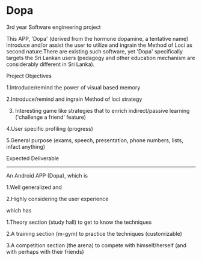 # Dopa
3rd year Software engineering project

This APP, 'Dopa' (derived from the hormone dopamine, a tentative name) introduce and/or assist the user to utilize and ingrain the Method of Loci as  second nature.There are existing such software, yet 'Dopa' specifically targets the Sri Lankan users (pedagogy and other education mechanism are considerably different in Sri Lanka).

Project Objectives

1.Introduce/remind the power of visual based memory

2.Introduce/remind and ingrain Method of loci strategy

3. Interesting game like strategies that to enrich indirect/passive learning ('challenge a friend' feature)

4.User specific profiling (progress)

5.General purpose (exams, speech, presentation, phone numbers, lists, infact anything)


Expected Deliverable
*********************
An Android APP (Dopa), which is 

1.Well generalized and

2.Highly considering the user experience

which has

1.Theory section (study hall) to get to know the techniques

2.A training section (m-gym) to practice the techniques (customizable) 

3.A competition section (the arena) to compete with himself/herself (and with perhaps with their friends)
